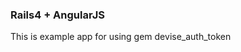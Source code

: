 <h3>Rails4 + AngularJS </h3>
<p>This is example app for using gem devise_auth_token </p>
<!-- Check demo app <a href="https://rails4-crud-with-angularjs.herokuapp.com">here</a>.

1. CRUD example using Rails4 + AngularJS
 
   <p>In this app I given example of how to create CRUD operation using Rails4 with AngularJS.</p>

2. Create nested form using AngularJS

 </p>When we need to create nested form in rails, then we used nested_form gem. But if you using AngularJS as frontend then you can't use that.</p>
<p>When you want nested form to using AngularJS, you need to write your own code. In this app I given sample code for nested form.</p>

<h3>License</h3>
<p>This is released under the MIT license.</p>
 -->